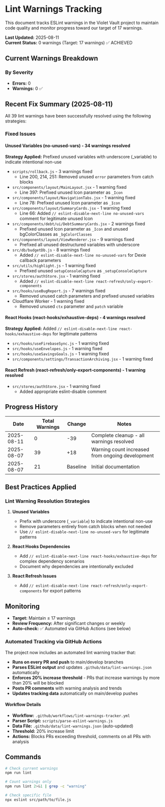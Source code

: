 # Lint Warnings Tracking

This document tracks ESLint warnings in the Violet Vault project to maintain code quality and monitor progress toward our target of 17 warnings.

**Last Updated:** 2025-08-11  
**Current Status:** 0 warnings (Target: 17 warnings) ✅ ACHIEVED

## Current Warnings Breakdown

### By Severity

- **Errors:** 0
- **Warnings:** 0 ✅

## Recent Fix Summary (2025-08-11)

All 39 lint warnings have been successfully resolved using the following strategies:

### Fixed Issues

#### Unused Variables (no-unused-vars) - 34 warnings resolved

**Strategy Applied:** Prefixed unused variables with underscore (\_variable) to indicate intentional non-use

- `scripts/rollback.js` - 3 warnings fixed
  - Line 200, 214, 251: Removed unused `error` parameters from catch blocks
- `src/components/layout/MainLayout.jsx` - 1 warning fixed
  - Line 397: Prefixed unused Icon parameter as `_Icon`
- `src/components/layout/NavigationTabs.jsx` - 1 warning fixed
  - Line 78: Prefixed unused Icon parameter as `_Icon`
- `src/components/layout/SummaryCards.jsx` - 1 warning fixed
  - Line 66: Added `// eslint-disable-next-line no-unused-vars` comment for legitimate unused Icon
- `src/components/debt/ui/DebtSummaryCards.jsx` - 2 warnings fixed
  - Prefixed unused Icon parameter as `_Icon` and unused bgColorClasses as `_bgColorClasses`
- `src/components/layout/ViewRenderer.jsx` - 9 warnings fixed
  - Prefixed all unused destructured variables with underscore
- `src/db/budgetDb.js` - 8 warnings fixed
  - Added `// eslint-disable-next-line no-unused-vars` for Dexie callback parameters
- `src/utils/highlight.js` - 1 warning fixed
  - Prefixed unused `setupConsoleCapture` as `_setupConsoleCapture`
- `src/stores/authStore.jsx` - 1 warning fixed
  - Added `// eslint-disable-next-line react-refresh/only-export-components`
- `src/hooks/useBugReport.js` - 7 warnings fixed
  - Removed unused catch parameters and prefixed unused variables
- Cloudflare Worker - 1 warning fixed
  - Removed unused `ctx` parameter and `patch` variable

#### React Hooks (react-hooks/exhaustive-deps) - 4 warnings resolved

**Strategy Applied:** Added `// eslint-disable-next-line react-hooks/exhaustive-deps` for legitimate patterns

- `src/hooks/useFirebaseSync.js` - 1 warning fixed
- `src/hooks/useEnvelopes.js` - 1 warning fixed
- `src/hooks/useSavingsGoals.js` - 1 warning fixed
- `src/components/settings/TransactionArchiving.jsx` - 1 warning fixed

#### React Refresh (react-refresh/only-export-components) - 1 warning resolved

- `src/stores/authStore.jsx` - 1 warning fixed
  - Added appropriate eslint-disable comment

## Progress History

| Date       | Total Warnings | Change   | Notes                                            |
| ---------- | -------------- | -------- | ------------------------------------------------ |
| 2025-08-11 | 0              | -39      | Complete cleanup - all warnings resolved         |
| 2025-08-07 | 39             | +18      | Warning count increased from ongoing development |
| 2025-08-07 | 21             | Baseline | Initial documentation                            |

## Best Practices Applied

### Lint Warning Resolution Strategies

1. **Unused Variables**
   - Prefix with underscore (`_variable`) to indicate intentional non-use
   - Remove parameters entirely from catch blocks when not needed
   - Use `// eslint-disable-next-line no-unused-vars` for legitimate patterns

2. **React Hooks Dependencies**
   - Add `// eslint-disable-next-line react-hooks/exhaustive-deps` for complex dependency scenarios
   - Document why dependencies are intentionally excluded

3. **React Refresh Issues**
   - Add `// eslint-disable-next-line react-refresh/only-export-components` for export patterns

## Monitoring

- **Target:** Maintain ≤ 17 warnings
- **Review Frequency:** After significant changes or weekly
- **Auto-check:** ✅ Automated via GitHub Actions (see below)

### Automated Tracking via GitHub Actions

The project now includes an automated lint warning tracker that:

- **Runs on every PR and push** to main/develop branches
- **Parses ESLint output** and updates `.github/data/lint-warnings.json` automatically
- **Enforces 20% increase threshold** - PRs that increase warnings by more than 20% will be blocked
- **Posts PR comments** with warning analysis and trends
- **Updates tracking data** automatically on main/develop pushes

#### Workflow Details

- **Workflow:** `.github/workflows/lint-warnings-tracker.yml`
- **Parser Script:** `scripts/parse-eslint-warnings.js`
- **Data File:** `.github/data/lint-warnings.json` (auto-updated)
- **Threshold:** 20% increase limit
- **Actions:** Blocks PRs exceeding threshold, comments on all PRs with analysis

## Commands

```bash
# Check current warnings
npm run lint

# Count warnings only
npm run lint 2>&1 | grep -c "warning"

# Check specific file
npx eslint src/path/to/file.js
```
